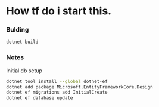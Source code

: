 # How tf do i start this.


### Bulding
```bash
dotnet build
```


### Notes

Initial db setup
```bash
dotnet tool install --global dotnet-ef
dotnet add package Microsoft.EntityFrameworkCore.Design
dotnet ef migrations add InitialCreate
dotnet ef database update
```
